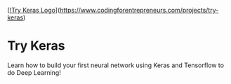 [[!Try Keras Logo](https://static.codingforentrepreneurs.com/media/projects/try-keras/images/share/Try_Keras_-_Share.jpg)](https://www.codingforentrepreneurs.com/projects/try-keras)

# Try Keras
Learn how to build your first neural network using Keras and Tensorflow to do Deep Learning!
